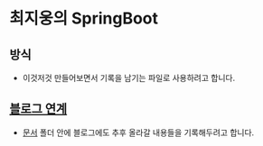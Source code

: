 # 최지웅의 SpringBoot

## 방식

- 이것저것 만들어보면서 기록을 남기는 파일로 사용하려고 합니다.

## [블로그 연계](https://velog.io/@jayn2u/posts)

- [문서](docs/) 폴더 안에 블로그에도 추후 올라갈 내용들을 기록해두려고 합니다.
